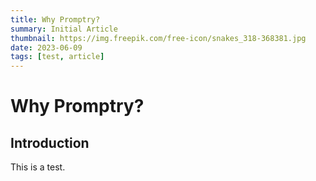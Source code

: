 ```yaml
---
title: Why Promptry?
summary: Initial Article
thumbnail: https://img.freepik.com/free-icon/snakes_318-368381.jpg
date: 2023-06-09
tags: [test, article]
---
```


# Why Promptry?

## Introduction

This is a test. 